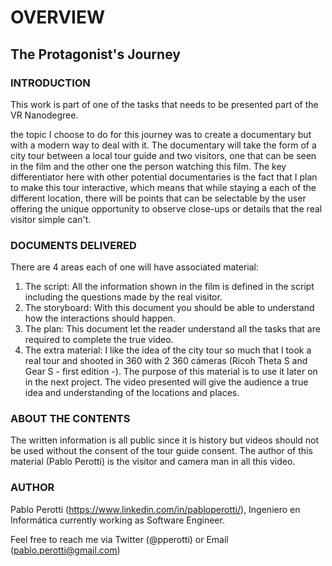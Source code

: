 # OVERVIEW
 
## The Protagonist's Journey
 
### INTRODUCTION
This work is part of one of the tasks that needs to be presented part of the VR Nanodegree. 
 
the topic I choose to do for this journey was to create a documentary but with a modern way to deal with it. The documentary will take the form of a city tour between a local tour guide and two visitors, one that can be seen in the film and the other one the person watching this film. The key differentiator here with other potential documentaries is the fact that I plan to make this tour interactive, which means that while staying a each of the different location, there will be points that can be selectable by the user offering the unique opportunity to observe close-ups or details that the real visitor simple can't.
 
### DOCUMENTS DELIVERED
There are 4 areas each of one will have associated material:
1. The script: All the information shown in the film is defined in the script including the questions made by the real visitor.
2. The storyboard: With this document you should be able to understand how the interactions should happen.
3. The plan: This document let the reader understand all the tasks that are required to complete the true video.
4. The extra material: I like the idea of the city tour so much that I took a real tour and shooted in 360 with 2 360 cámeras (Ricoh Theta S and Gear S - first edition -). The purpose of this material is to use it later on in the next project. The video presented will give the audience a true idea and understanding of the locations and places. 

### ABOUT THE CONTENTS
The written information is all public since it is history but videos should not be used without the consent of the tour guide consent. The author of this material (Pablo Perotti) is the visitor and camera man in all this video.

### AUTHOR
Pablo Perotti (https://www.linkedin.com/in/pabloperotti/), Ingeniero en Informática currently working as Software Engineer.

Feel free to reach me via Twitter (@pperotti) or Email (pablo.perotti@gmail.com)
